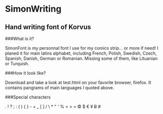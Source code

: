 SimonWriting
============

Hand writing font of Korvus
---------------------------

###What is it?

SimonFont is my personnal font I use for my comics strip... or more if need!
I planed it for main latins alphabet, including French, Polish, Swedish, Czech, Spanish, Danish, German or Romanian.
Missing some of them, like Lituanian or Turquish.

###How it look like?

Download and take a look at test.html on your favorite browser, firefox. It contains pangrams of main languages I quoted above.

###Special characters

. ! ? ; : ( ) { } - + _ [ ] / \ * " ' % < > = © $ € ¥ Ƀ #
